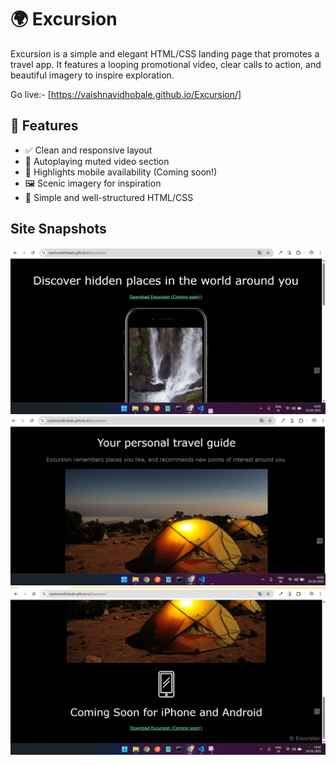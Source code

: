 # 🌍 Excursion

Excursion is a simple and elegant HTML/CSS landing page that promotes a travel app. It features a looping promotional video, clear calls to action, and beautiful imagery to inspire exploration.

Go live:- [https://vaishnavidhobale.github.io/Excursion/]

## 🚀 Features

- ✅ Clean and responsive layout
- 🎥 Autoplaying muted video section
- 📱 Highlights mobile availability (Coming soon!)
- 🖼️ Scenic imagery for inspiration
- 📎 Simple and well-structured HTML/CSS

## Site Snapshots
![Image1](./assets/img_1.png)
![Image2](./assets/img_2.png)
![Image3](./assets/img_3.png)

